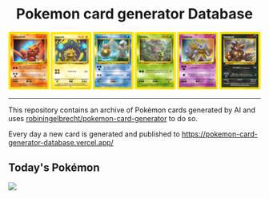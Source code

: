 <h1 align="center">Pokemon card generator Database</h1>

<p align="center">
  <img src="https://github.com/robiningelbrecht/pokemon-card-generator/raw/master/readme/banner.png" alt="Banner">
</p>

---

This repository contains an archive of Pokémon cards generated by AI and uses 
[robiningelbrecht/pokemon-card-generator](https://github.com/robiningelbrecht/pokemon-card-generator) to do so.

Every day a new card is generated and published to https://pokemon-card-generator-database.vercel.app/

## Today's Pokémon

<!--START_SECTION:pokemon-->
![](https://raw.githubusercontent.com/robiningelbrecht/pokemon-card-generator-database/master/cards/card-159d78de-a470-49e3-bfd3-b4535c0d0f72.svg)
<!--END_SECTION:pokemon-->